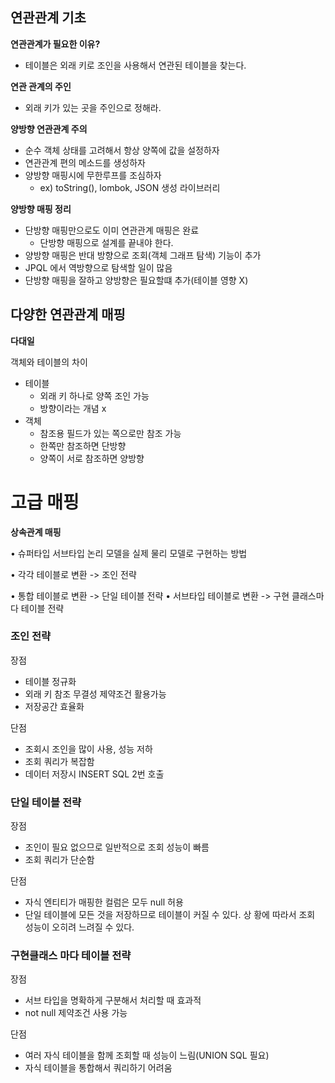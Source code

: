 ## 연관관계 기초



**연관관계가 필요한 이유?**

- 테이블은 외래 키로 조인을 사용해서 연관된 테이블을 찾는다.



**연관 관계의 주인**

- 외래 키가 있는 곳을 주인으로 정해라.



**양방향 연관관계 주의**

- 순수 객체 상태를 고려해서 항상 양쪽에 값을 설정하자
- 연관관계 편의 메소드를 생성하자
- 양방향 매핑시에 무한루프를 조심하자
  - ex) toString(), lombok, JSON 생성 라이브러리



**양방향 매핑 정리**

- 단방향 매핑만으로도 이미 연관관계 매핑은 완료
  - 단방향 매핑으로 설계를 끝내야 한다.
- 양방향 매핑은 반대 방향으로 조회(객체 그래프 탐색) 기능이 추가 
- JPQL 에서 역방향으로 탐색할 일이 많음
- 단방향 매핑을 잘하고 양방향은 필요할떄 추가(테이블 영향 X)





## 다양한 연관관계 매핑

**다대일**

객체와 테이블의 차이

- 테이블
  - 외래 키 하나로 양쪽 조인 가능
  - 방향이라는 개념 x
- 객체
  - 참조용 필드가 있는 쪽으로만 참조 가능
  - 한쪽만 참조하면 단방향
  - 양쪽이 서로 참조하면 양방향



# 고급 매핑

**상속관계 매핑** 

• 슈퍼타입 서브타입 논리 모델을 실제 물리 모델로 구현하는 방법 

• 각각 테이블로 변환 -> 조인 전략 

• 통합 테이블로 변환 -> 단일 테이블 전략 • 서브타입 테이블로 변환 -> 구현 클래스마다 테이블 전략



### 조인 전략

장점 

- 테이블 정규화 
- 외래 키 참조 무결성 제약조건 활용가능 
- 저장공간 효율화  



단점

- 조회시 조인을 많이 사용, 성능 저하 
- 조회 쿼리가 복잡함 
- 데이터 저장시 INSERT SQL 2번 호출



### 단일 테이블 전략

장점 

- 조인이 필요 없으므로 일반적으로 조회 성능이 빠름 
- 조회 쿼리가 단순함 



단점

- 자식 엔티티가 매핑한 컬럼은 모두 null 허용 
- 단일 테이블에 모든 것을 저장하므로 테이블이 커질 수 있다. 상 황에 따라서 조회 성능이 오히려 느려질 수 있다.



### 구현클래스 마다 테이블 전략

장점 

- 서브 타입을 명확하게 구분해서 처리할 때 효과적 
- not null 제약조건 사용 가능 



단점

- 여러 자식 테이블을 함께 조회할 때 성능이 느림(UNION SQL 필요) 
- 자식 테이블을 통합해서 쿼리하기 어려움